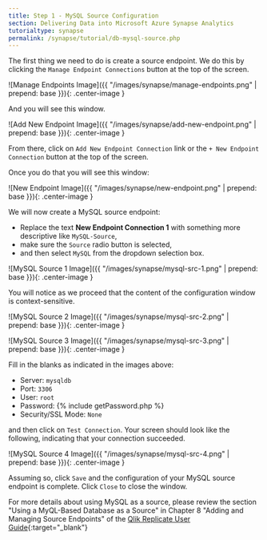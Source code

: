 ```yaml
---
title: Step 1 - MySQL Source Configuration
section: Delivering Data into Microsoft Azure Synapse Analytics
tutorialtype: synapse
permalink: /synapse/tutorial/db-mysql-source.php
---
```


The first thing we need to do is create a source endpoint. We do this by clicking 
the `Manage Endpoint Connections` button at the top of the screen.

![Manage Endpoints Image]({{ "/images/synapse/manage-endpoints.png" | prepend: base }}){: .center-image }

And you will see this window.

![Add New Endpoint Image]({{ "/images/synapse/add-new-endpoint.png" | prepend: base }}){: .center-image }

From there, click on `Add New Endpoint Connection` link or the `+ New Endpoint Connection` button 
at the top of the screen.

Once you do that you will see this window:

![New Endpoint Image]({{ "/images/synapse/new-endpoint.png" | prepend: base }}){: .center-image }

We will now create a MySQL source endpoint:
* Replace the text **New Endpoint Connection 1** with something more descriptive 
like  `MySQL-Source`, 
* make sure the `Source` radio button is selected, 
* and then select `MySQL` from the dropdown selection box.

![MySQL Source 1 Image]({{ "/images/synapse/mysql-src-1.png" | prepend: base }}){: .center-image }

You will notice as we proceed that the content of the configuration window is context-sensitive.

![MySQL Source 2 Image]({{ "/images/synapse/mysql-src-2.png" | prepend: base }}){: .center-image }

![MySQL Source 3 Image]({{ "/images/synapse/mysql-src-3.png" | prepend: base }}){: .center-image }

Fill in the blanks as indicated in the images above:
* Server: `mysqldb`
* Port: `3306`
* User: `root`
* Password: {% include getPassword.php %}
* Security/SSL Mode: `None`

and then click on `Test Connection`. Your screen should look like the following, indicating that
your connection succeeded.

![MySQL Source 4 Image]({{ "/images/synapse/mysql-src-4.png" | prepend: base }}){: .center-image }


Assuming so, click `Save` and the configuration of your MySQL source endpoint is complete.
Click `Close` to close the window.


For more details about using MySQL as a source, please review the section
"Using a MyQL-Based Database as a Source" in Chapter 8 "Adding and Managing Source Endpoints" of the
[Qlik Replicate User Guide](/files/Qlik_Replicate_User_Guide.pdf){:target="_blank"}

